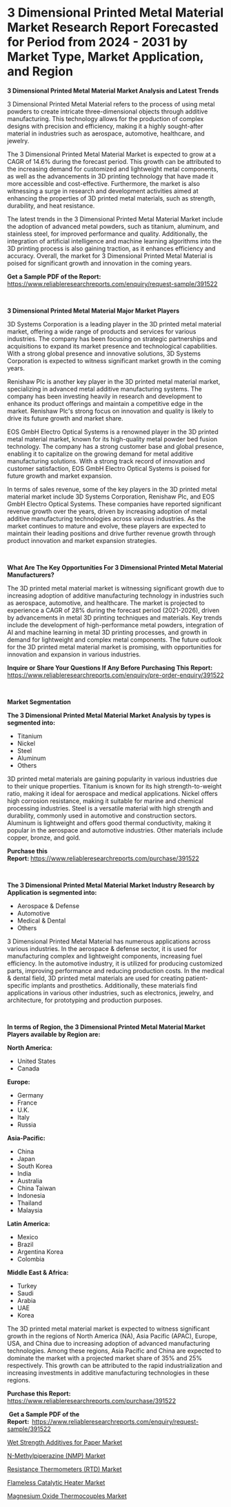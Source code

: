 <p><h1>3 Dimensional Printed Metal Material Market Research Report Forecasted for Period from 2024 -  2031 by Market Type, Market Application, and Region</h1></p><p><strong>3 Dimensional Printed Metal Material Market Analysis and Latest Trends</strong></p>
<p><p>3 Dimensional Printed Metal Material refers to the process of using metal powders to create intricate three-dimensional objects through additive manufacturing. This technology allows for the production of complex designs with precision and efficiency, making it a highly sought-after material in industries such as aerospace, automotive, healthcare, and jewelry.</p><p>The 3 Dimensional Printed Metal Material Market is expected to grow at a CAGR of 14.6% during the forecast period. This growth can be attributed to the increasing demand for customized and lightweight metal components, as well as the advancements in 3D printing technology that have made it more accessible and cost-effective. Furthermore, the market is also witnessing a surge in research and development activities aimed at enhancing the properties of 3D printed metal materials, such as strength, durability, and heat resistance.</p><p>The latest trends in the 3 Dimensional Printed Metal Material Market include the adoption of advanced metal powders, such as titanium, aluminum, and stainless steel, for improved performance and quality. Additionally, the integration of artificial intelligence and machine learning algorithms into the 3D printing process is also gaining traction, as it enhances efficiency and accuracy. Overall, the market for 3 Dimensional Printed Metal Material is poised for significant growth and innovation in the coming years.</p></p>
<p><strong>Get a Sample PDF of the Report:&nbsp;</strong> <a href="https://www.reliableresearchreports.com/enquiry/request-sample/391522">https://www.reliableresearchreports.com/enquiry/request-sample/391522</a></p>
<p>&nbsp;</p>
<p><strong>3 Dimensional Printed Metal Material Major Market Players</strong></p>
<p><p>3D Systems Corporation is a leading player in the 3D printed metal material market, offering a wide range of products and services for various industries. The company has been focusing on strategic partnerships and acquisitions to expand its market presence and technological capabilities. With a strong global presence and innovative solutions, 3D Systems Corporation is expected to witness significant market growth in the coming years.</p><p>Renishaw Plc is another key player in the 3D printed metal material market, specializing in advanced metal additive manufacturing systems. The company has been investing heavily in research and development to enhance its product offerings and maintain a competitive edge in the market. Renishaw Plc's strong focus on innovation and quality is likely to drive its future growth and market share.</p><p>EOS GmbH Electro Optical Systems is a renowned player in the 3D printed metal material market, known for its high-quality metal powder bed fusion technology. The company has a strong customer base and global presence, enabling it to capitalize on the growing demand for metal additive manufacturing solutions. With a strong track record of innovation and customer satisfaction, EOS GmbH Electro Optical Systems is poised for future growth and market expansion.</p><p>In terms of sales revenue, some of the key players in the 3D printed metal material market include 3D Systems Corporation, Renishaw Plc, and EOS GmbH Electro Optical Systems. These companies have reported significant revenue growth over the years, driven by increasing adoption of metal additive manufacturing technologies across various industries. As the market continues to mature and evolve, these players are expected to maintain their leading positions and drive further revenue growth through product innovation and market expansion strategies.</p></p>
<p>&nbsp;</p>
<p><strong>What Are The Key Opportunities For 3 Dimensional Printed Metal Material Manufacturers?</strong></p>
<p><p>The 3D printed metal material market is witnessing significant growth due to increasing adoption of additive manufacturing technology in industries such as aerospace, automotive, and healthcare. The market is projected to experience a CAGR of 28% during the forecast period (2021-2026), driven by advancements in metal 3D printing techniques and materials. Key trends include the development of high-performance metal powders, integration of AI and machine learning in metal 3D printing processes, and growth in demand for lightweight and complex metal components. The future outlook for the 3D printed metal material market is promising, with opportunities for innovation and expansion in various industries.</p></p>
<p><strong>Inquire or Share Your Questions If Any Before Purchasing This Report:</strong> <a href="https://www.reliableresearchreports.com/enquiry/pre-order-enquiry/391522">https://www.reliableresearchreports.com/enquiry/pre-order-enquiry/391522</a></p>
<p>&nbsp;</p>
<p><strong>Market Segmentation</strong></p>
<p><strong>The 3 Dimensional Printed Metal Material Market Analysis by types is segmented into:</strong></p>
<p><ul><li>Titanium</li><li>Nickel</li><li>Steel</li><li>Aluminum</li><li>Others</li></ul></p>
<p><p>3D printed metal materials are gaining popularity in various industries due to their unique properties. Titanium is known for its high strength-to-weight ratio, making it ideal for aerospace and medical applications. Nickel offers high corrosion resistance, making it suitable for marine and chemical processing industries. Steel is a versatile material with high strength and durability, commonly used in automotive and construction sectors. Aluminum is lightweight and offers good thermal conductivity, making it popular in the aerospace and automotive industries. Other materials include copper, bronze, and gold.</p></p>
<p><strong>Purchase this Report:&nbsp;</strong><a href="https://www.reliableresearchreports.com/purchase/391522">https://www.reliableresearchreports.com/purchase/391522</a></p>
<p>&nbsp;</p>
<p><strong>The 3 Dimensional Printed Metal Material Market Industry Research by Application is segmented into:</strong></p>
<p><ul><li>Aerospace & Defense</li><li>Automotive</li><li>Medical & Dental</li><li>Others</li></ul></p>
<p><p>3 Dimensional Printed Metal Material has numerous applications across various industries. In the aerospace & defense sector, it is used for manufacturing complex and lightweight components, increasing fuel efficiency. In the automotive industry, it is utilized for producing customized parts, improving performance and reducing production costs. In the medical & dental field, 3D printed metal materials are used for creating patient-specific implants and prosthetics. Additionally, these materials find applications in various other industries, such as electronics, jewelry, and architecture, for prototyping and production purposes.</p></p>
<p>&nbsp;</p>
<p><strong>In terms of Region, the 3 Dimensional Printed Metal Material Market Players available by Region are:</strong></p>
<p>
    <p> <strong> North America: </strong>
        <ul>
            <li>United States</li>
            <li>Canada</li>
        </ul>
        </p> 
    <p> <strong> Europe: </strong>
        <ul>
            <li>Germany</li>
            <li>France</li>
            <li>U.K.</li>
            <li>Italy</li>
            <li>Russia</li>
        </ul>
        </p> 
    <p> <strong> Asia-Pacific: </strong>
        <ul>
            <li>China</li>
            <li>Japan</li>
            <li>South Korea</li>
            <li>India</li>
            <li>Australia</li>
            <li>China Taiwan</li>
            <li>Indonesia</li>
            <li>Thailand</li>
            <li>Malaysia</li>
        </ul>
        </p> 
    <p> <strong> Latin America: </strong>
        <ul>
            <li>Mexico</li>
            <li>Brazil</li>
            <li>Argentina Korea</li>
            <li>Colombia</li>
        </ul>
        </p> 
    <p> <strong> Middle East & Africa: </strong>
        <ul>
            <li>Turkey</li>
            <li>Saudi</li>
            <li>Arabia</li>
            <li>UAE</li>
            <li>Korea</li>
        </ul>
    </p>
    </p>
<p><p>The 3D printed metal material market is expected to witness significant growth in the regions of North America (NA), Asia Pacific (APAC), Europe, USA, and China due to increasing adoption of advanced manufacturing technologies. Among these regions, Asia Pacific and China are expected to dominate the market with a projected market share of 35% and 25% respectively. This growth can be attributed to the rapid industrialization and increasing investments in additive manufacturing technologies in these regions.</p></p>
<p><strong>Purchase this Report: </strong><a href="https://www.reliableresearchreports.com/purchase/391522">https://www.reliableresearchreports.com/purchase/391522</a></p>
<p>&nbsp;<strong>Get a Sample PDF of the Report:&nbsp;&nbsp;</strong><a href="https://www.reliableresearchreports.com/enquiry/request-sample/391522">https://www.reliableresearchreports.com/enquiry/request-sample/391522</a></p>
<p><strong></strong></p>
<p><p><a href="https://view.publitas.com/reportprime-1/wet-strength-additives-for-paper-market-size-growing-and-forecasted-for-period-from-2024-2031-and-provides-complete-market-analysis-of-this-market/">Wet Strength Additives for Paper Market</a></p><p><a href="https://shimmer-gardenia-37a.notion.site/N-Methylpiperazine-NMP-Market-Research-Report-The-Key-To-Successful-Business-Strategy-Forecasted--0e883fc6f314404daf229d3ec992a2ff">N-Methylpiperazine (NMP) Market</a></p><p><a href="https://meowing-lemming-dd3.notion.site/Resistance-Thermometers-RTD-Market-Size-Growing-and-Forecasted-for-period-from-2024-2031-and-pro-9cb18a4541374f4a8802d61547f27cc1">Resistance Thermometers (RTD) Market</a></p><p><a href="https://view.publitas.com/reportprime-1/flameless-catalytic-heater-market-size-global-industry-overview-market-segmentation-and-forecast-2024-to-2031/">Flameless Catalytic Heater Market</a></p><p><a href="https://cute-banjo-8ca.notion.site/Magnesium-Oxide-Thermocouples-Market-Furnish-Information-about-Market-Size-Market-Share-Market-Dyn-8b4cfc388e7c415ba470cd77495b719c">Magnesium Oxide Thermocouples Market</a></p></p>